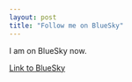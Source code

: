 ```yaml
---
layout: post
title: "Follow me on BlueSky"
---
```


I am on BlueSky now.

<a href="https://bsky.app/profile/annikatjuka.bsky.social" target="_blank">Link to BlueSky</a>